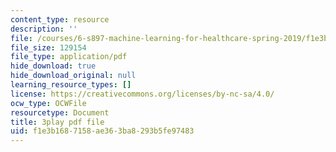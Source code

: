 ```yaml
---
content_type: resource
description: ''
file: /courses/6-s897-machine-learning-for-healthcare-spring-2019/f1e3b1687158ae363ba8293b5fe97483_ZQu2B3GyI_k.pdf
file_size: 129154
file_type: application/pdf
hide_download: true
hide_download_original: null
learning_resource_types: []
license: https://creativecommons.org/licenses/by-nc-sa/4.0/
ocw_type: OCWFile
resourcetype: Document
title: 3play pdf file
uid: f1e3b168-7158-ae36-3ba8-293b5fe97483
---
```


